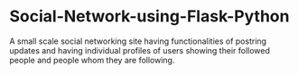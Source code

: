 # Social-Network-using-Flask-Python


A small scale social networking site having functionalities of postring updates and having individual profiles of users showing their followed 
people and people whom they are following.
